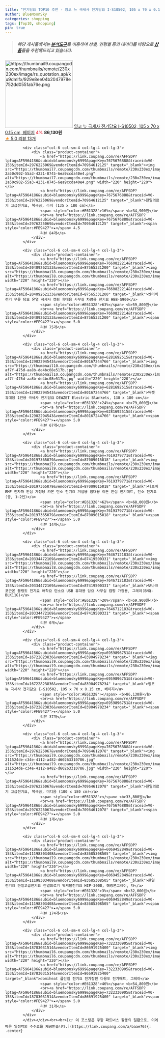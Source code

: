 ```yaml
---
title: "전기담요 TOP10 추천 - 잉코 뉴 극세사 전기담요 I-S10502, 105 x 70 x 0.15 cm, 베이지"
author: BlueMoonSky
categories: shopping
tags: [Top10, shopping]
pin: true
---
```


> ##### 해당 게시물에서는 [**분석도구**](https://itemscout.io/)를 이용하여 **성별**, **연령별** 등의 데이터를 바탕으로 [**상품**](https://link.coupang.com/a/baae76)들을 추천해드리고 있습니다.
<div class="container"><div class="row">
            <div class="col-6 col-sm-4 col-lg-4 col-lg-3">
                <div class="product-container">
                    <a href="https://link.coupang.com/re/AFFSDP?lptag=AF5964186&subid=bluemoonsky6999&pageKey=6959896751&traceid=V0-153&itemId=16722823836&vendorItemId=83904978234" target="_blank"><img src="https://thumbnail9.coupangcdn.com/thumbnails/remote/230x230ex/image/rs_quotation_api/ku9dmlfx/929e8ee04b2047978e752dd0551ab76e.png" alt="https://thumbnail9.coupangcdn.com/thumbnails/remote/230x230ex/image/rs_quotation_api/ku9dmlfx/929e8ee04b2047978e752dd0551ab76e.png" width="220" height="220"></a>
                    <a href="https://link.coupang.com/re/AFFSDP?lptag=AF5964186&subid=bluemoonsky6999&pageKey=6959896751&traceid=V0-153&itemId=16722823836&vendorItemId=83904978234" target="_blank">잉코 뉴 극세사 전기담요 I-S10502, 105 x 70 x 0.15 cm, 베이지</a>
                    <span style="color:#E61328">4%</span> <b>86,130원</b>
                    <br><a href="https://link.coupang.com/re/AFFSDP?lptag=AF5964186&subid=bluemoonsky6999&pageKey=6959896751&traceid=V0-153&itemId=16722823836&vendorItemId=83904978234" target="_blank"><span style="color:#FE9427">★</span> 5.0
                    리뷰 13개</a>
                </div>
            </div>
            
            <div class="col-6 col-sm-4 col-lg-4 col-lg-3">
                <div class="product-container">
                    <a href="https://link.coupang.com/re/AFFSDP?lptag=AF5964186&subid=bluemoonsky6999&pageKey=7675676888&traceid=V0-153&itemId=2976225069&vendorItemId=70964612125" target="_blank"><img src="https://thumbnail7.coupangcdn.com/thumbnails/remote/230x230ex/image/retail/images/7963884198906461-2a50c902-55a3-4231-8745-6ea9ccda40e4.png" alt="https://thumbnail7.coupangcdn.com/thumbnails/remote/230x230ex/image/retail/images/7963884198906461-2a50c902-55a3-4231-8745-6ea9ccda40e4.png" width="220" height="220"></a>
                    <a href="https://link.coupang.com/re/AFFSDP?lptag=AF5964186&subid=bluemoonsky6999&pageKey=7675676888&traceid=V0-153&itemId=2976225069&vendorItemId=70964612125" target="_blank">한일의료기 고급전기요, 북극곰, 라지 (135 x 180 cm)</a>
                    <span style="color:#E61328">16%</span> <b>34,900원</b>
                    <br><a href="https://link.coupang.com/re/AFFSDP?lptag=AF5964186&subid=bluemoonsky6999&pageKey=7675676888&traceid=V0-153&itemId=2976225069&vendorItemId=70964612125" target="_blank"><span style="color:#FE9427">★</span> 4.5
                    리뷰 84개</a>
                </div>
            </div>
            
            <div class="col-6 col-sm-4 col-lg-4 col-lg-3">
                <div class="product-container">
                    <a href="https://link.coupang.com/re/AFFSDP?lptag=AF5964186&subid=bluemoonsky6999&pageKey=7660822214&traceid=V0-153&itemId=20409262133&vendorItemId=87565331200" target="_blank"><img src="https://thumbnail8.coupangcdn.com/thumbnails/remote/230x230ex/image/vendor_inventory/7c09/83d34ee9ece7dd294254e347dcb4c03ae8982315692b77be1ba0ed59435d.jpg" alt="https://thumbnail8.coupangcdn.com/thumbnails/remote/230x230ex/image/vendor_inventory/7c09/83d34ee9ece7dd294254e347dcb4c03ae8982315692b77be1ba0ed59435d.jpg" width="220" height="220"></a>
                    <a href="https://link.coupang.com/re/AFFSDP?lptag=AF5964186&subid=bluemoonsky6999&pageKey=7660822214&traceid=V0-153&itemId=20409262133&vendorItemId=87565331200" target="_blank">엔터빅 전기 무릎 담요 온열 극세사 캠핑 휴대용 사무실 차량용 전기요 HEB-S900</a>
                    <span style="color:#E61328">63%</span> <b>59,800원</b>
                    <br><a href="https://link.coupang.com/re/AFFSDP?lptag=AF5964186&subid=bluemoonsky6999&pageKey=7660822214&traceid=V0-153&itemId=20409262133&vendorItemId=87565331200" target="_blank"><span style="color:#FE9427">★</span> 5.0
                    리뷰 75개</a>
                </div>
            </div>
            
            <div class="col-6 col-sm-4 col-lg-4 col-lg-3">
                <div class="product-container">
                    <a href="https://link.coupang.com/re/AFFSDP?lptag=AF5964186&subid=bluemoonsky6999&pageKey=6281692515&traceid=V0-153&itemId=12902294543&vendorItemId=80167244766" target="_blank"><img src="https://thumbnail10.coupangcdn.com/thumbnails/remote/230x230ex/image/retail/images/2022/01/11/15/8/cf8a564a-af7f-475d-aa8b-de4bc08e517b.jpg" alt="https://thumbnail10.coupangcdn.com/thumbnails/remote/230x230ex/image/retail/images/2022/01/11/15/8/cf8a564a-af7f-475d-aa8b-de4bc08e517b.jpg" width="220" height="220"></a>
                    <a href="https://link.coupang.com/re/AFFSDP?lptag=AF5964186&subid=bluemoonsky6999&pageKey=6281692515&traceid=V0-153&itemId=12902294543&vendorItemId=80167244766" target="_blank">듀젯 휴대용 1인용 극세사 전기담요 DEWZET Electric Blankets, 130 x 180 cm</a>
                    <span style="color:#E61328">24%</span> <b>79,000원</b>
                    <br><a href="https://link.coupang.com/re/AFFSDP?lptag=AF5964186&subid=bluemoonsky6999&pageKey=6281692515&traceid=V0-153&itemId=12902294543&vendorItemId=80167244766" target="_blank"><span style="color:#FE9427">★</span> 5.0
                    리뷰 67개</a>
                </div>
            </div>
            
            <div class="col-6 col-sm-4 col-lg-4 col-lg-3">
                <div class="product-container">
                    <a href="https://link.coupang.com/re/AFFSDP?lptag=AF5964186&subid=bluemoonsky6999&pageKey=7619379771&traceid=V0-153&itemId=20197365079&vendorItemId=87009015018" target="_blank"><img src="https://thumbnail9.coupangcdn.com/thumbnails/remote/230x230ex/image/vendor_inventory/c982/863ea99daab18e0f55cba1828a48842517396361b1a7018f19b29b77d24b.jpg" alt="https://thumbnail9.coupangcdn.com/thumbnails/remote/230x230ex/image/vendor_inventory/c982/863ea99daab18e0f55cba1828a48842517396361b1a7018f19b29b77d24b.jpg" width="220" height="220"></a>
                    <a href="https://link.coupang.com/re/AFFSDP?lptag=AF5964186&subid=bluemoonsky6999&pageKey=7619379771&traceid=V0-153&itemId=20197365079&vendorItemId=87009015018" target="_blank">테르마 EMF 전자파 안심 가정용 카본 탄소 전기요 거실용 침대용 라돈 안심 전기매트, 탄소 전기요(중, 1~2인)</a>
                    <span style="color:#E61328">62%</span> <b>68,000원</b>
                    <br><a href="https://link.coupang.com/re/AFFSDP?lptag=AF5964186&subid=bluemoonsky6999&pageKey=7619379771&traceid=V0-153&itemId=20197365079&vendorItemId=87009015018" target="_blank"><span style="color:#FE9427">★</span> 5.0
                    리뷰 14개</a>
                </div>
            </div>
            
            <div class="col-6 col-sm-4 col-lg-4 col-lg-3">
                <div class="product-container">
                    <a href="https://link.coupang.com/re/AFFSDP?lptag=AF5964186&subid=bluemoonsky6999&pageKey=7646712183&traceid=V0-153&itemId=20334472169&vendorItemId=87419500331" target="_blank"><img src="https://thumbnail8.coupangcdn.com/thumbnails/remote/230x230ex/image/vendor_inventory/b2c5/911b355062f5de4f9b2187da07b24649969bc2edd31d1554d2ae40cdaccd.jpg" alt="https://thumbnail8.coupangcdn.com/thumbnails/remote/230x230ex/image/vendor_inventory/b2c5/911b355062f5de4f9b2187da07b24649969bc2edd31d1554d2ae40cdaccd.jpg" width="220" height="220"></a>
                    <a href="https://link.coupang.com/re/AFFSDP?lptag=AF5964186&subid=bluemoonsky6999&pageKey=7646712183&traceid=V0-153&itemId=20334472169&vendorItemId=87419500331" target="_blank">보나크 포근온 블랭킷 전기요 애착요 탄소요 USB 휴대용 담요 사무실 캠핑 가정용, 그레이(BNQ-BLK11G)</a>
                    <span style="color:#E61328">20%</span> <b>59,900원</b>
                    <br><a href="https://link.coupang.com/re/AFFSDP?lptag=AF5964186&subid=bluemoonsky6999&pageKey=7646712183&traceid=V0-153&itemId=20334472169&vendorItemId=87419500331" target="_blank"><span style="color:#FE9427">★</span> 
                    리뷰 0개</a>
                </div>
            </div>
            
            <div class="col-6 col-sm-4 col-lg-4 col-lg-3">
                <div class="product-container">
                    <a href="https://link.coupang.com/re/AFFSDP?lptag=AF5964186&subid=bluemoonsky6999&pageKey=6959896751&traceid=V0-153&itemId=16722823836&vendorItemId=83904978234" target="_blank"><img src="https://thumbnail9.coupangcdn.com/thumbnails/remote/230x230ex/image/rs_quotation_api/ku9dmlfx/929e8ee04b2047978e752dd0551ab76e.png" alt="https://thumbnail9.coupangcdn.com/thumbnails/remote/230x230ex/image/rs_quotation_api/ku9dmlfx/929e8ee04b2047978e752dd0551ab76e.png" width="220" height="220"></a>
                    <a href="https://link.coupang.com/re/AFFSDP?lptag=AF5964186&subid=bluemoonsky6999&pageKey=6959896751&traceid=V0-153&itemId=16722823836&vendorItemId=83904978234" target="_blank">잉코 뉴 극세사 전기담요 I-S10502, 105 x 70 x 0.15 cm, 베이지</a>
                    <span style="color:#E61328"></span> <b>86,130원</b>
                    <br><a href="https://link.coupang.com/re/AFFSDP?lptag=AF5964186&subid=bluemoonsky6999&pageKey=6959896751&traceid=V0-153&itemId=16722823836&vendorItemId=83904978234" target="_blank"><span style="color:#FE9427">★</span> 5.0
                    리뷰 37개</a>
                </div>
            </div>
            
            <div class="col-6 col-sm-4 col-lg-4 col-lg-3">
                <div class="product-container">
                    <a href="https://link.coupang.com/re/AFFSDP?lptag=AF5964186&subid=bluemoonsky6999&pageKey=7675676888&traceid=V0-153&itemId=2976225067&vendorItemId=70964612078" target="_blank"><img src="https://thumbnail9.coupangcdn.com/thumbnails/remote/230x230ex/image/retail/images/8405077793567133-211524de-c34e-4112-a482-d60263310786.jpg" alt="https://thumbnail9.coupangcdn.com/thumbnails/remote/230x230ex/image/retail/images/8405077793567133-211524de-c34e-4112-a482-d60263310786.jpg" width="220" height="220"></a>
                    <a href="https://link.coupang.com/re/AFFSDP?lptag=AF5964186&subid=bluemoonsky6999&pageKey=7675676888&traceid=V0-153&itemId=2976225067&vendorItemId=70964612078" target="_blank">한일의료기 고급전기요, 북극곰, 미디움 (100 x 180 cm)</a>
                    <span style="color:#E61328"></span> <b>33,800원</b>
                    <br><a href="https://link.coupang.com/re/AFFSDP?lptag=AF5964186&subid=bluemoonsky6999&pageKey=7675676888&traceid=V0-153&itemId=2976225067&vendorItemId=70964612078" target="_blank"><span style="color:#FE9427">★</span> 5.0
                    리뷰 1개</a>
                </div>
            </div>
            
            <div class="col-6 col-sm-4 col-lg-4 col-lg-3">
                <div class="product-container">
                    <a href="https://link.coupang.com/re/AFFSDP?lptag=AF5964186&subid=bluemoonsky6999&pageKey=6069452849&traceid=V0-153&itemId=11198303408&vendorItemId=83685308505" target="_blank"><img src="https://thumbnail9.coupangcdn.com/thumbnails/remote/230x230ex/image/vendor_inventory/59d7/2113bcb625d51b9c81da81f939fb800d3affc45f63ffbf6cef74beb734d0.jpg" alt="https://thumbnail9.coupangcdn.com/thumbnails/remote/230x230ex/image/vendor_inventory/59d7/2113bcb625d51b9c81da81f939fb800d3affc45f63ffbf6cef74beb734d0.jpg" width="220" height="220"></a>
                    <a href="https://link.coupang.com/re/AFFSDP?lptag=AF5964186&subid=bluemoonsky6999&pageKey=6069452849&traceid=V0-153&itemId=11198303408&vendorItemId=83685308505" target="_blank">한일 전기요 한일고급전기요 한일의료기 워셔블전기요 HIP-3000, 해링본그레이, 대</a>
                    <span style="color:#E61328">3%</span> <b>32,000원</b>
                    <br><a href="https://link.coupang.com/re/AFFSDP?lptag=AF5964186&subid=bluemoonsky6999&pageKey=6069452849&traceid=V0-153&itemId=11198303408&vendorItemId=83685308505" target="_blank"><span style="color:#FE9427">★</span> 5.0
                    리뷰 174개</a>
                </div>
            </div>
            
            <div class="col-6 col-sm-4 col-lg-4 col-lg-3">
                <div class="product-container">
                    <a href="https://link.coupang.com/re/AFFSDP?lptag=AF5964186&subid=bluemoonsky6999&pageKey=7322330905&traceid=V0-153&itemId=18783031514&vendorItemId=86691925400" target="_blank"><img src="https://thumbnail6.coupangcdn.com/thumbnails/remote/230x230ex/image/vendor_inventory/c487/84cba1caff15e7368d13e2688ecca5b4ddcb988e5d0a9982071428b934e7.jpg" alt="https://thumbnail6.coupangcdn.com/thumbnails/remote/230x230ex/image/vendor_inventory/c487/84cba1caff15e7368d13e2688ecca5b4ddcb988e5d0a9982071428b934e7.jpg" width="220" height="220"></a>
                    <a href="https://link.coupang.com/re/AFFSDP?lptag=AF5964186&subid=bluemoonsky6999&pageKey=7322330905&traceid=V0-153&itemId=18783031514&vendorItemId=86691925400" target="_blank">domiheat 플란넬 전기요 전기장판 다용도 전기매트, 그레이</a>
                    <span style="color:#E61328">46%</span> <b>54,800원</b>
                    <br><a href="https://link.coupang.com/re/AFFSDP?lptag=AF5964186&subid=bluemoonsky6999&pageKey=7322330905&traceid=V0-153&itemId=18783031514&vendorItemId=86691925400" target="_blank"><span style="color:#FE9427">★</span> 5.0
                    리뷰 31개</a>
                </div>
            </div>
            </div></div><br><br>[👉 이 포스팅은 쿠팡 파트너스 활동의 일환으로, 이에 따른 일정액의 수수료를 제공받습니다.](https://link.coupang.com/a/baae76){: .center}